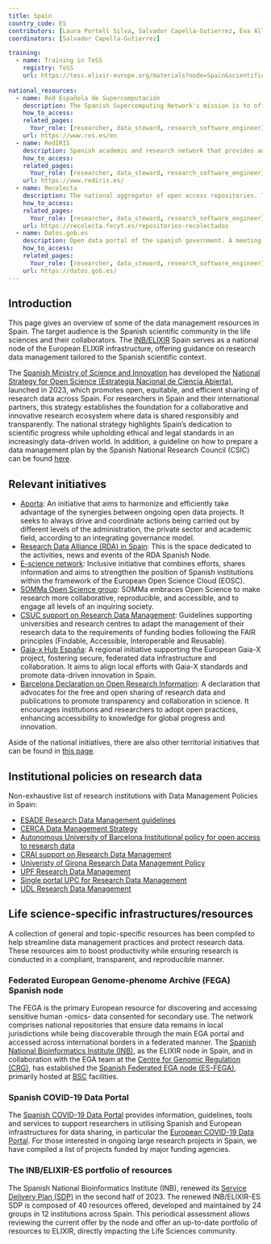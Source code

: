 ```yaml
---
title: Spain
country_code: ES
contributors: [Laura Portell Silva, Salvador Capella-Gutierrez, Eva Alloza]
coordinators: [Salvador Capella-Gutierrez]

training:
  - name: Training in TeSS
    registry: TeSS
    url: https://tess.elixir-europe.org/materials?node=Spain&scientific_topics=Data+management
    
national_resources:
  - name: Red Española de Supercomputación
    description: The Spanish Supercomputing Network's mission is to offer the resources and services of supercomputing and data management necessary for the development of innovative and high-quality scientific and technological projects, through competitive calls based on the scientific excellence of the projects to be developed.
    how_to_access: 
    related_pages:
      Your_role: [researcher, data_steward, research_software_engineer]
    url: https://www.res.es/en
  - name: RedIRIS
    description: Spanish academic and research network that provides advanced communication services to the scientific community and national universities.
    how_to_access: 
    related_pages:
      Your_role: [researcher, data_steward, research_software_engineer]
    url: https://www.rediris.es/
  - name: Recolecta
    description: The national aggregator of open access repositories. This platform brings together all the Spanish digital infrastructures in which open access research results are published and / or deposited.
    how_to_access: 
    related_pages:
      Your_role: [researcher, data_steward, research_software_engineer]
    url: https://recolecta.fecyt.es/repositorios-recolectados 
  - name: Datos.gob.es
    description: Open data portal of the spanish government. A meeting point for the various actors that make up the open data ecosystem.
    how_to_access: 
    related_pages:
      Your_role: [researcher, data_steward, research_software_engineer]
    url: https://datos.gob.es/
---
```


## Introduction 
This page gives an overview of some of the data management resources in Spain. The target audience is the Spanish scientific community in the life sciences and their collaborators. The [INB/ELIXIR](https://www.inb-elixir.es/) Spain serves as a national node of the European ELIXIR infrastructure, offering guidance on research data management tailored to the Spanish scientific context. 

The [Spanish Ministry of Science and Innovation](https://www.ciencia.gob.es/en/Ministerio/Mision-y-organizacion.html) has developed the [National Strategy for Open Science (Estrategia Nacional de Ciencia Abierta)](https://www.ciencia.gob.es/Estrategias-y-Planes/Estrategias/ENCA.html), launched in 2023, which promotes open, equitable, and efficient sharing of research data across Spain. For researchers in Spain and their international partners, this strategy establishes the foundation for a collaborative and innovative research ecosystem where data is shared responsibly and transparently. The national strategy highlights Spain’s dedication to scientific progress while upholding ethical and legal standards in an increasingly data-driven world. In addition, a guideline on how to prepare a data management plan by the Spanish National Research Council (CSIC) can be found [here](https://digital.csic.es/dc/politicas/preparacion-planes-gestion-datos.jsp).

## Relevant initiatives
- [Aporta](https://datos.gob.es/es/acerca-de-la-iniciativa-aporta): An initiative that aims to harmonize and efficiently take advantage of the synergies between ongoing open data projects. It seeks to always drive and coordinate actions being carried out by different levels of the administration, the private sector and academic field, according to an integrating governance model.
- [Research Data Alliance (RDA) in Spain](https://www.rd-alliance.org/groups/rda-spain): This is the space dedicated to the activities, news and events of the RDA Spanish Node.
- [E-science network](https://www.e-ciencia.es/): Inclusive initiative that combines efforts, shares information and aims to strengthen the position of Spanish institutions within the framework of the European Open Science Cloud (EOSC).
- [SOMMa Open Science group](https://www.somma.es/research/open-science): SOMMa embraces Open Science to make research more collaborative, reproducible, and accessible, and to engage all levels of an inquiring society.
- [CSUC support on Research Data Management](https://www.csuc.cat/en/serveis/gestio-de-dades-de-recerca): Guidelines supporting universities and research centres to adapt the management of their research data to the requirements of funding bodies following the FAIR principles (Findable, Accessible, Interoperable and Reusable).
- [Gaia-x Hub España](https://www.gaiax-spain.com/): A regional initiative supporting the European Gaia-X project, fostering secure, federated data infrastructure and collaboration. It aims to align local efforts with Gaia-X standards and promote data-driven innovation in Spain.
- [Barcelona Declaration on Open Research Information](https://barcelona-declaration.org/): A declaration that advocates for the free and open sharing of research data and publications to promote transparency and collaboration in science. It encourages institutions and researchers to adopt open practices, enhancing accessibility to knowledge for global progress and innovation.

Aside of the national initiatives, there are also other territorial initiatives that can be found in [this page](https://datos.gob.es/es/iniciativas/categoria/salud-2285/categoria/ciencia-y-tecnologia-2271).

## Institutional policies on research data
Non-exhaustive list of research institutions with Data Management Policies in Spain:
- [ESADE Research Data Management guidelines](https://www.esade.edu/faculty-research/en/research/media/data-management-guidelines)
- [CERCA Data Management Strategy](https://cerca.cat/en/iniciatives-cerca/data-management-strategy/)
- [Autonomous University of Barcelona Institutional policy for open access to research data](https://ddd.uab.cat/record/222172?ln=en)
- [CRAI support on Research Data Management](https://crai.ub.edu/en/services-and-resources/research-data-management-support)
- [Univeristy of Girona Research Data Management Policy](https://dugi-doc.udg.edu/handle/10256/20837?locale-attribute=en)
- [UPF Research Data Management](https://guiesbibtic.upf.edu/data/en/dmp?utm_source=chatgpt.com)
- [Single portal UPC for Research Data Management](https://bibliotecnica.upc.edu/en/actualitat/portal-unic-upc-per-a-la-gestio-de-dades-de-recerca)
- [UDL Research Data Management](https://www.doctorat.udl.cat/en/formacio-investigadora/pla-de-gestio-de-dades/?utm_source=chatgpt.com)

## Life science-specific infrastructures/resources
A collection of general and topic-specific resources has been compiled to help streamline data management practices and protect research data. These resources aim to boost productivity while ensuring research is conducted in a compliant, transparent, and reproducible manner.

### Federated European Genome-phenome Archive (FEGA) Spanish node
The FEGA is the primary European resource for discovering and accessing sensitive human -omics- data consented for secondary use. The network comprises national repositories that ensure data remains in local jurisdictions while being discoverable through the main EGA portal and accessed across international borders in a federated manner. The [Spanish National Bioinformatics Institute (INB)](https://inb-elixir.es/), as the ELIXIR node in Spain, and in collaboration with the EGA team at the [Centre for Genomic Regulation (CRG)](https://www.crg.eu/), has established the [Spanish Federated EGA node (ES-FEGA)](https://f1000research.com/posters/11-607), primarily hosted at [BSC](https://www.bsc.es/) facilities.

### Spanish COVID-19 Data Portal
The [Spanish COVID-19 Data Portal](https://www.covid19dataportal.es/) provides information, guidelines, tools and services to support researchers in utilising Spanish and European infrastructures for data sharing, in particular the [European COVID-19 Data Portal](https://www.covid19dataportal.org/). For those interested in ongoing large research projects in Spain, we have compiled a list of projects funded by major funding agencies.

### The INB/ELIXIR-ES portfolio of resources
The Spanish National Bioinformatics Institute (INB), renewed its [Service Delivery Plan (SDP)](https://f1000research.com/posters/13-547) in the second half of 2023. The renewed INB/ELIXIR-ES SDP is composed of 40 resources offered, developed and maintained by 24 groups in 12 institutions across Spain. This periodical assessment allows reviewing the current offer by the node and offer an up-to-date portfolio of resources to ELIXIR, directly impacting the Life Sciences community.
